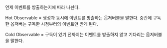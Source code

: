 언제 이벤트를 방출하는지에 따라 나뉜다.

Hot Observable = 생성과 동시에 이벤트를 방출하는 옵저버블을 말한다. 중간에 구독한 옵저버는 구독한 시점부터의 이벤트만 받게 된다.

Cold Observable = 구독이 있기 전까지는 이벤트를 방출하지 않고 기다리는 옵저버블을 말한다.
